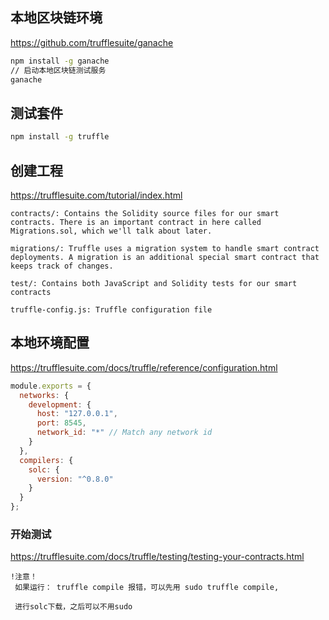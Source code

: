 ## 本地区块链环境

https://github.com/trufflesuite/ganache

```bash
npm install -g ganache
// 启动本地区块链测试服务
ganache
```

##   测试套件

```bash
npm install -g truffle
```


## 创建工程

https://trufflesuite.com/tutorial/index.html


```text
contracts/: Contains the Solidity source files for our smart contracts. There is an important contract in here called Migrations.sol, which we'll talk about later.

migrations/: Truffle uses a migration system to handle smart contract deployments. A migration is an additional special smart contract that keeps track of changes.

test/: Contains both JavaScript and Solidity tests for our smart contracts

truffle-config.js: Truffle configuration file
```

## 本地环境配置

https://trufflesuite.com/docs/truffle/reference/configuration.html

```js
module.exports = {
  networks: {
    development: {
      host: "127.0.0.1",
      port: 8545,
      network_id: "*" // Match any network id
    }
  },
  compilers: {
    solc: {
      version: "^0.8.0"
    }
  }
};
```

### 开始测试

https://trufflesuite.com/docs/truffle/testing/testing-your-contracts.html


```
!注意！
 如果运行： truffle compile 报错，可以先用 sudo truffle compile,
 
 进行solc下载，之后可以不用sudo
```
